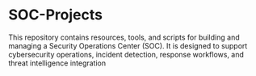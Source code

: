 # SOC-Projects
This repository contains resources, tools, and scripts for building and managing a Security Operations Center (SOC). It is designed to support cybersecurity operations, incident detection, response workflows, and threat intelligence integration
